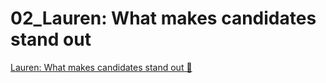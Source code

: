 # 02_Lauren: What makes candidates stand out

[Lauren: What makes candidates stand out 🔗](https://www.coursera.org/learn/cloud-security-risks-identify-and-protect-against-threats/lecture/ZXoPh/lauren-what-makes-candidates-stand-out)
